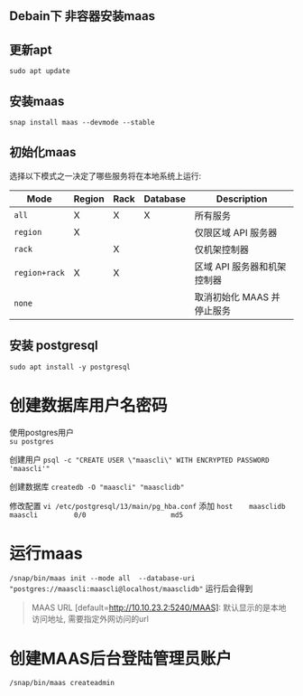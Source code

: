 Debain下 非容器安装maas
---------------------

## 更新apt
`sudo apt update`

## 安装maas
`snap install maas --devmode --stable`


## 初始化maas

选择以下模式之一决定了哪些服务将在本地系统上运行:

| Mode           | Region | Rack | Database | Description                  |
| -------------- |--------| ---- | -------- | ---------------------------- |
| `all`          |    X   |   X  |     X    | 所有服务                 |
| `region`       |    X   |      |          | 仅限区域 API 服务器       |
| `rack`         |        |   X  |          | 仅机架控制器         |
| `region+rack`  |    X   |   X  |          | 区域 API 服务器和机架控制器 |
| `none`         |        |      |          | 取消初始化 MAAS 并停止服务 |

## 安装 postgresql
`sudo apt install -y postgresql`

# 创建数据库用户名密码  
使用postgres用户  
`su postgres`

创建用户
`psql -c "CREATE USER \"maascli\" WITH ENCRYPTED PASSWORD 'maascli'"`

创建数据库
`createdb -O "maascli" "maasclidb"`

修改配置
`vi /etc/postgresql/13/main/pg_hba.conf`
添加
`host    maasclidb       maascli         0/0                     md5`


# 运行maas
`/snap/bin/maas init --mode all  --database-uri "postgres://maascli:maascli@localhost/maasclidb"`
运行后会得到
> MAAS URL [default=http://10.10.23.2:5240/MAAS]:
默认显示的是本地访问地址, 需要指定外网访问的url


# 创建MAAS后台登陆管理员账户
`/snap/bin/maas createadmin`

